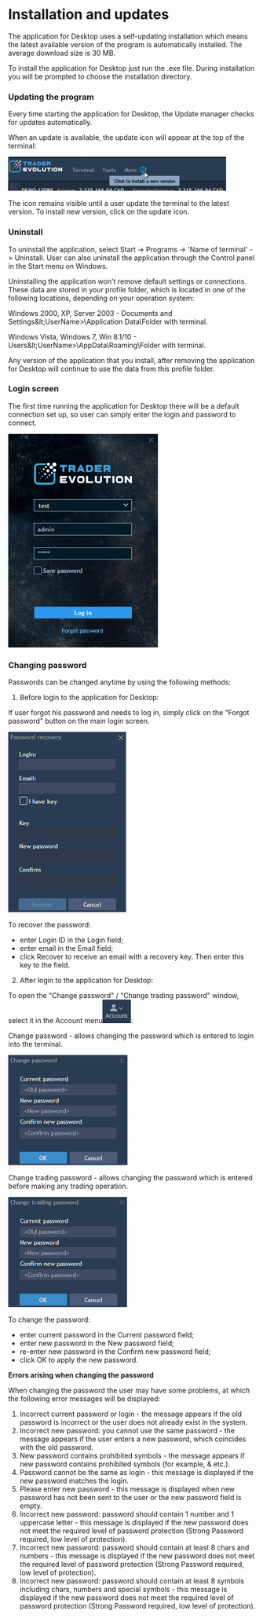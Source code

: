 # Installation and updates

The application for Desktop uses a self-updating installation which means the latest available version of the program is automatically installed. The average download size is 30 MB.

To install the application for Desktop just run the .exe file. During installation you will be prompted to choose the installation directory.

### **Updating the program**

Every time starting the application for Desktop, the Update manager checks for updates automatically.

When an update is available, the update icon will appear at the top of the terminal:

![](../../.gitbook/assets/image%20%284%29.png)

The icon remains visible until a user update the terminal to the latest version. To install new version, click on the update icon.

### **Uninstall**

To uninstall the application, select Start -&gt; Programs -&gt; 'Name of terminal' -&gt; Uninstall. User can also uninstall the application through the Control panel in the Start menu on Windows.

Uninstalling the application won't remove default settings or connections. These data are stored in your profile folder, which is located in one of the following locations, depending on your operation system:

Windows 2000, XP, Server 2003 - Documents and Settings\&lt;UserName&gt;\Application Data\Folder with terminal.

Windows Vista, Windows 7, Win 8.1/10 - Users\&lt;UserName&gt;\AppData\Roaming\Folder with terminal.

Any version of the application that you install, after removing the application for Desktop will continue to use the data from this profile folder.

### **Login screen**

The first time running the application for Desktop there will be a default connection set up, so user can simply enter the login and password to connect.

![](../../.gitbook/assets/image%20%286%29.png)

### **Changing password**

Passwords can be changed anytime by using the following methods:

1. Before login to the application for Desktop:

If user forgot his password and needs to log in, simply click on the "Forgot password" button on the main login screen.

![](../../.gitbook/assets/password.png)

To recover the password:

* enter Login ID in the Login field;
* enter email in the Email field;
* click Recover to receive an email with a recovery key. Then enter this key to the field.

2. After login to the application for Desktop:

To open the "Change password" / "Change trading password" window, select it in the Account menu![](../../.gitbook/assets/image%20%281%29.png):

Change password - allows changing the password which is entered to login into the terminal.

![](../../.gitbook/assets/image.png)

Change trading password - allows changing the password which is entered before making any trading operation.

![](../../.gitbook/assets/image%20%283%29.png)

To change the password:

* enter current password in the Current password field;
* enter new password in the New password field;
* re-enter new password in the Confirm new password field;
* click OK to apply the new password.

**Errors arising when changing the password**

When changing the password the user may have some problems, at which the following error messages will be displayed:

1. Incorrect current password or login - the message appears if the old password is incorrect or the user does not already exist in the system.
2. Incorrect new password: you cannot use the same password - the message appears if the user enters a new password, which coincides with the old password.
3. New password contains prohibited symbols - the message appears if new password contains prohibited symbols \(for example, & etc.\).
4. Password cannot be the same as login - this message is displayed if the new password matches the login.
5. Please enter new password - this message is displayed when new password has not been sent to the user or the new password field is empty.
6. Incorrect new password: password should contain 1 number and 1 uppercase letter - this message is displayed if the new password does not meet the required level of password protection \(Strong Password required, low level of protection\).
7. Incorrect new password: password should contain at least 8 chars and numbers - this message is displayed if the new password does not meet the required level of password protection \(Strong Password required, low level of protection\).
8. Incorrect new password: password should contain at least 8 symbols including chars, numbers and special symbols - this message is displayed if the new password does not meet the required level of password protection \(Strong Password required, low level of protection\).

